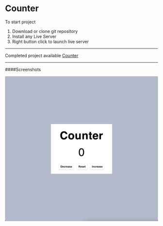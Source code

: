 # Counter

To start project

1. Download or clone git repository
2. Install any Live Server
3. Right button click to launch live server

---

Completed project available [Counter](https://malinsp.github.io/counter.github.io/)

---

####Screenshots

![CounterImage](/screenshot.png)
